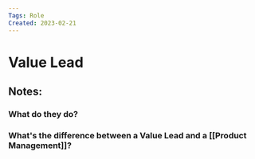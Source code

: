 ```yaml
---
Tags: Role  
Created: 2023-02-21
---
```


# Value Lead 
## Notes:

### What do they do?


### What's the difference between a Value Lead and a [[Product Management]]?
